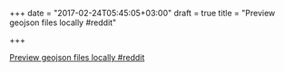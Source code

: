 +++
date = "2017-02-24T05:45:05+03:00"
draft = true
title = "Preview geojson files locally  #reddit"

+++

<p><a href="https://t.co/H4pCjieenh">Preview geojson files locally  #reddit</a></p>
